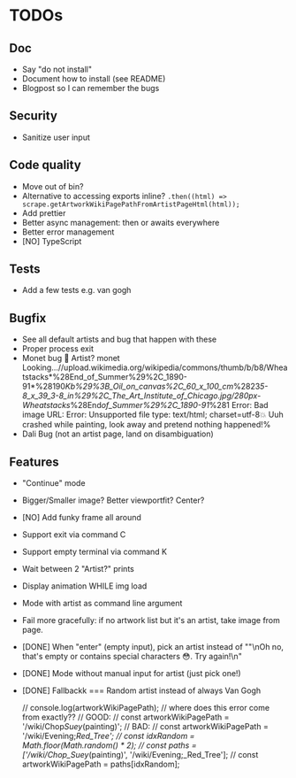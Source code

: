 # TODOs

## Doc

- Say "do not install"
- Document how to install (see README)
- Blogpost so I can remember the bugs

## Security

- Sanitize user input

## Code quality

- Move out of bin?
- Alternative to accessing exports inline? `.then((html) => scrape.getArtworkWikiPagePathFromArtistPageHtml(html));`
- Add prettier
- Better async management: then or awaits everywhere
- Better error management
- [NO] TypeScript

## Tests

- Add a few tests e.g. van gogh

## Bugfix

- See all default artists and bug that happen with these
- Proper process exit
- Monet bug
  🎨 Artist?
  monet
  Looking...//upload.wikimedia.org/wikipedia/commons/thumb/b/b8/Wheatstacks*%28End_of_Summer%29%2C_1890-91*%28190*Kb%29%3B_Oil_on_canvas%2C_60_x_100_cm*%2823*5-8_x_39_3-8_in%29%2C_The_Art_Institute_of_Chicago.jpg/280px-Wheatstacks*%28End*of_Summer%29%2C_1890-91*%281
  Error: Bad image URL: Error: Unsupported file type: text/html; charset=utf-8💥 Uuh crashed while painting, look away and pretend nothing happened!%
- Dali Bug (not an artist page, land on disambiguation)

## Features

- "Continue" mode
- Bigger/Smaller image? Better viewportfit? Center?
- [NO] Add funky frame all around
- Support exit via command C
- Support empty terminal via command K
- Wait between 2 "Artist?" prints
- Display animation WHILE img load
- Mode with artist as command line argument
- Fail more gracefully: if no artwork list but it's an artist, take image from page.
- [DONE] When "enter" (empty input), pick an artist instead of ""\nOh no, that's empty or contains special characters 😳. Try again!\n"
- [DONE] Mode without manual input for artist (just pick one!)
- [DONE] Fallbackk === Random artist instead of always Van Gogh

  // console.log(artworkWikiPagePath);
  // where does this error come from exactly??
  // GOOD:
  // const artworkWikiPagePath = '/wiki/Chop*Suey*(painting)';
  // BAD:
  // const artworkWikiPagePath = '/wiki/Evening;_Red_Tree';
  // const idxRandom = Math.floor(Math.random() \* 2);
  // const paths = ['/wiki/Chop_Suey_(painting)', '/wiki/Evening;\_Red_Tree'];
  // const artworkWikiPagePath = paths[idxRandom];
